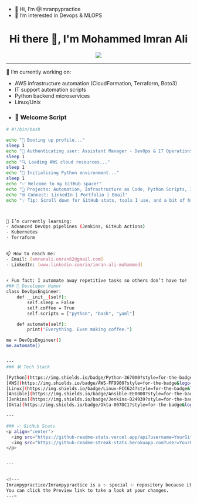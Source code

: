 - 👋 Hi, I’m @Imranpypractice
- 👀 I’m interested in Devops & MLOPS
<h1 align="center">Hi there 👋, I'm Mohammed Imran Ali </h1>

<p align="center">
  <img src="https://readme-typing-svg.herokuapp.com?font=Fira+Code&duration=3000&pause=1000&color=F75C7E&center=true&vCenter=true&width=600&lines=Assistant+Manager++DevOps+%26+IT+Operations;AWS+Cloud+Architect;ITIL+V3+Certified;Python+Certified%7C+Boto3+%7C+DevOps+Engineer" />
</p>



---

🔭 I’m currently working on:  
- AWS infrastructure automation (CloudFormation, Terraform, Boto3)
- IT support automation scripts
- Python backend microservices
- Linux/Unix
- ### 👋 Welcome Script
```bash
# #!/bin/bash

echo "🚀 Booting up profile..."
sleep 1
echo "🔐 Authenticating user: Assistant Manager - DevOps & IT Operations Service Delivery"
sleep 1
echo "🔍 Loading AWS cloud resources..."
sleep 1
echo "🐍 Initializing Python environment..."
sleep 1
echo "✅ Welcome to my GitHub space!"
echo "📂 Projects: Automation, Infrastructure as Code, Python Scripts, IT Support Tools"
echo "🌐 Connect: LinkedIn | Portfolio | Email"
echo "💡 Tip: Scroll down for GitHub stats, tools I use, and a bit of humor!"



🌱 I’m currently learning:
- Advanced DevOps pipelines (Jenkins, GitHub Actions)
- Kubernetes
- Terraform
  

📫 How to reach me:  
- Email: [emranali.emran82@gmail.com]  
- LinkedIn: [www.linkedin.com/in/imran-ali-mohammed]
  

⚡ Fun fact: I automate away repetitive tasks so others don’t have to!
### 🧠 Developer Humor
class DevOpsEngineer:
    def __init__(self):
        self.sleep = False
        self.coffee = True
        self.scripts = ["python", "bash", "yaml"]

    def automate(self):
        print("Everything. Even making coffee.")

me = DevOpsEngineer()
me.automate()


---
### 🛠️ Tech Stack

[Python](https://img.shields.io/badge/Python-3670A0?style=for-the-badge&logo=python&logoColor=white)
[AWS](https://img.shields.io/badge/AWS-FF9900?style=for-the-badge&logo=amazonaws&logoColor=white)
[Linux](https://img.shields.io/badge/Linux-FCC624?style=for-the-badge&logo=linux&logoColor=black)
[Ansible](https://img.shields.io/badge/Ansible-EE0000?style=for-the-badge&logo=ansible&logoColor=white)
[Jenkins](https://img.shields.io/badge/Jenkins-D24939?style=for-the-badge&logo=jenkins&logoColor=white)
[Okta](https://img.shields.io/badge/Okta-007DC1?style=for-the-badge&logo=okta&logoColor=white)

---

### 📈 GitHub Stats
<p align="center">
  <img src="https://github-readme-stats.vercel.app/api?username=YourGitHubUsername&show_icons=true&theme=radical" />
  <img src="https://github-readme-streak-stats.herokuapp.com?user=YourGitHubUsername&theme=radical" />
</p>


---


<!---
Imranpypractice/Imranpypractice is a ✨ special ✨ repository because its `README.md` (this file) appears on your GitHub profile.
You can click the Preview link to take a look at your changes.
--->
